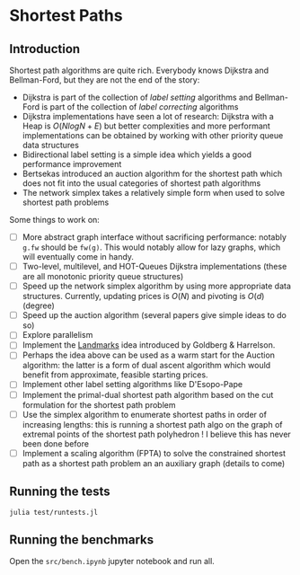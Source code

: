 # Shortest Paths

## Introduction

Shortest path algorithms are quite rich. Everybody knows Dijkstra and Bellman-Ford, but they are not the end of the story:
- Dijkstra is part of the collection of _label setting_ algorithms and Bellman-Ford is part of the collection of _label correcting_ algorithms
- Dijkstra implementations have seen a lot of research: Dijkstra with a Heap is $O(N log N + E)$ but better complexities and more performant implementations can be obtained by working with other priority queue data structures
- Bidirectional label setting is a simple idea which yields a good performance improvement
- Bertsekas introduced an auction algorithm for the shortest path which does not fit into the usual categories of shortest path algorithms
- The network simplex takes a relatively simple form when used to solve shortest path problems

Some things to work on:
- [ ] More abstract graph interface without sacrificing performance: notably `g.fw` should be `fw(g)`. This would notably allow for lazy graphs, which will eventually come in handy.
- [ ] Two-level, multilevel, and HOT-Queues Dijkstra implementations (these are all monotonic priority queue structures)
- [ ] Speed up the network simplex algorithm by using more appropriate data structures. Currently, updating prices is $O(N)$ and pivoting is $O(d)$ (degree)
- [ ] Speed up the auction algorithm (several papers give simple ideas to do so)
- [ ] Explore parallelism
- [ ] Implement the [Landmarks](https://www.cs.princeton.edu/courses/archive/spr06/cos423/Handouts/GH05.pdf) idea introduced by Goldberg & Harrelson.
- [ ] Perhaps the idea above can be used as a warm start for the Auction algorithm: the latter is a form of dual ascent algorithm which would benefit from approximate, feasible starting prices.
- [ ] Implement other label setting algorithms like D'Esopo-Pape
- [ ] Implement the primal-dual shortest path algorithm based on the cut formulation for the shortest path problem
- [ ] Use the simplex algorithm to enumerate shortest paths in order of increasing lengths: this is running a shortest path algo on the graph of extremal points of the shortest path polyhedron ! I believe this has never been done before
- [ ] Implement a scaling algorithm (FPTA) to solve the constrained shortest path as a shortest path problem an an auxiliary graph (details to come)

## Running the tests

```
julia test/runtests.jl
```

## Running the benchmarks

Open the `src/bench.ipynb` jupyter notebook and run all.